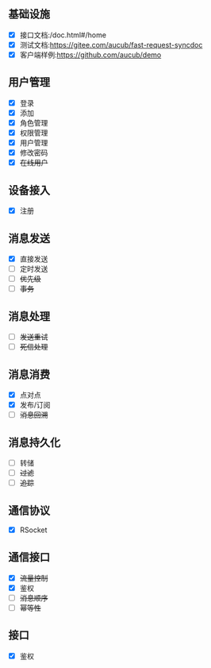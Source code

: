 ## 基础设施

- [x]  接口文档:/doc.html#/home
- [x]  测试文档:https://gitee.com/aucub/fast-request-syncdoc
- [x]  客户端样例:https://github.com/aucub/demo

## 用户管理

- [x]  登录
- [x]  添加
- [x]  角色管理
- [x]  权限管理
- [x]  用户管理
- [x]  修改密码
- [x]  ~~在线用户~~

## 设备接入

- [x]  注册

## 消息发送

- [x]  直接发送
- [ ]  定时发送
- [ ]  ~~优先级~~
- [ ]  ~~事务~~

## 消息处理

- [ ]  ~~发送重试~~
- [ ]  ~~死信处理~~

## 消息消费

- [x]  点对点
- [x]  发布/订阅
- [ ]  ~~消息回溯~~

## 消息持久化

- [ ]  转储
- [ ]  ~~过滤~~
- [ ]  ~~追踪~~

## 通信协议

- [x]  RSocket

## 通信接口

- [x]  ~~流量控制~~
- [x]  鉴权
- [ ]  ~~消息顺序~~
- [ ]  ~~幂等性~~

## 接口

- [x]  鉴权
